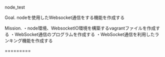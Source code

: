 node_test

Goal.
nodeを使用したWebsocket通信をする機能を作成する

Mission.
・node環境、WebsocketIO環境を構築するvagrantファイルを作成する
・WebSocket通信のプログラムを作成する
・WebSocket通信を利用したランキング機能を作成する

=========
